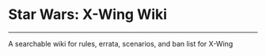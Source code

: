 # Star Wars: X-Wing Wiki
----

A searchable wiki for rules, errata, scenarios, and ban list for X-Wing